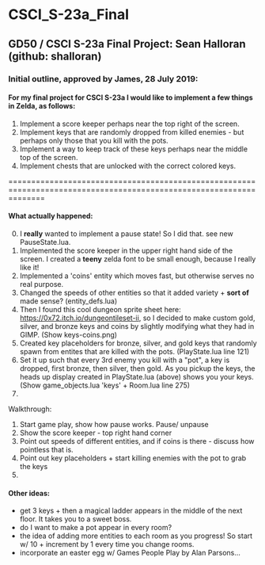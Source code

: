 # CSCI_S-23a_Final

## GD50 / CSCI S-23a Final Project: Sean Halloran (github: shalloran)

### Initial outline, approved by James, 28 July 2019:

#### For my final project for CSCI S-23a I would like to implement a few things in Zelda, as follows:

1. Implement a score keeper perhaps near the top right of the screen.
2. Implement keys that are randomly dropped from killed enemies - but perhaps only those that you kill with the pots.
3. Implement a way to keep track of these keys perhaps near the middle top of the screen.
4. Implement chests that are unlocked with the correct colored keys.

====================================================================================================================

#### What actually happened:
0. I **really** wanted to implement a pause state! So I did that. see new PauseState.lua.
1. Implemented the score keeper in the upper right hand side of the screen. I created a **teeny** zelda font to be small enough, because I really like it!
2. Implemented a 'coins' entity which moves fast, but otherwise serves no real purpose.
3. Changed the speeds of other entities so that it added variety + **sort of** made sense? (entity_defs.lua)
4. Then I found this cool dungeon sprite sheet here: https://0x72.itch.io/dungeontileset-ii, so I decided to make custom gold, silver, and bronze keys and coins by slightly modifying what they had in GIMP. (Show keys-coins.png)
5. Created key placeholders for bronze, silver, and gold keys that randomly spawn from entites that are killed with the pots. (PlayState.lua line 121)
6. Set it up such that every 3rd enemy you kill with a "pot", a key is dropped, first bronze, then silver, then gold. As you pickup the keys, the heads up display created in PlayState.lua (above) shows you your keys. (Show game_objects.lua 'keys' + Room.lua line 275)
7.

Walkthrough:
1. Start game play, show how pause works. Pause/ unpause
2. Show the score keeper - top right hand corner
3. Point out speeds of different entities, and if coins is there - discuss how pointless that is.
4. Point out key placeholders + start killing enemies with the pot to grab the keys
5.

#### Other ideas:
- get 3 keys + then a magical ladder appears in the middle of the next floor. It takes you to a sweet boss.
- do I want to make a pot appear in every room?
- the idea of adding more entities to each room as you progress! So start w/ 10 + increment by 1 every time you change rooms.
- incorporate an easter egg w/ Games People Play by Alan Parsons...
